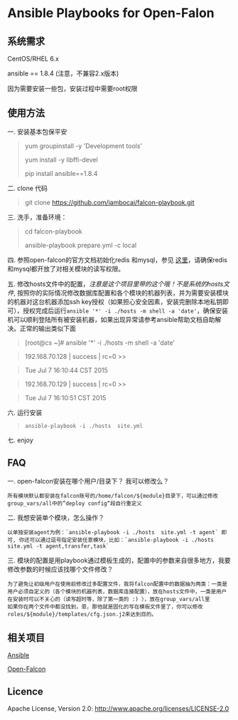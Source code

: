 Ansible Playbooks for Open-Falon
====================================

系统需求
------------------------------------

CentOS/RHEL 6.x

ansible == 1.8.4 (注意，不兼容2.x版本)

因为需要安装一些包，安装过程中需要root权限

使用方法
------------------------------------
一.   安装基本包保平安

>	yum groupinstall -y 'Development tools'
>
>	yum install -y libffi-devel
>
>	pip install ansible==1.8.4

二.   clone 代码

>	git clone https://github.com/iambocai/falcon-playbook.git


三.   洗手，准备环境：

>	cd falcon-playbook
>
>	ansible-playbook prepare.yml -c local

	
四.   参照open-falcon的官方文档初始化redis 和mysql，参见 [这里](http://book.open-falcon.com/zh/install/prepare.html)，请确保redis和mysql都开放了对相关模块的读写权限。

五.   修改hosts文件中的配置，*注意是这个项目里带的这个哦！不是系统的hosts文件*, 按照你的实际情况修改数据库配置和各个模块的机器列表，并为需要安装模块的机器对这台机器添加ssh key授权（如果担心安全因素，安装完删除本地私钥即可），授权完成后运行`ansible '*' -i ./hosts -m shell -a 'date'`，确保安装机可以顺利登陆所有被安装机器，如果出现异常请参考ansible帮助文档自助解决。正常的输出类似下面

>[root@cs ~]#  ansible '*' -i ./hosts -m shell -a 'date'

> 192.168.70.128 | success | rc=0 >>

> Tue Jul  7 16:10:44 CST 2015

> 

> 192.168.70.129 | success | rc=0 >>

> Tue Jul  7 16:10:51 CST 2015

六.   运行安装

>	  ansible-playbook -i ./hosts  site.yml


七.   enjoy


FAQ
------------------------------------
一.  open-falcon安装在哪个用户/目录下？ 我可以修改么？

	所有模块默认都安装在falcon账号的/home/falcon/${module}目录下，可以通过修改group_vars/all中的”deploy config“段自行重定义
	
二.  我想安装单个模块，怎么操作？

	以单独安装agent为例：`ansible-playbook -i ./hosts  site.yml -t agent` 即可, 你还可以通过逗号指定安装任意模块，比如：`ansible-playbook -i ./hosts  site.yml -t agent,transfer,task` 

三. 模块的配置是用playbook通过模板生成的，配置中的参数来自很多地方，我要修改参数的时候应该找哪个文件修改？

	为了避免让初级用户在使用前修改过多配置文件，我将falcon配置中的数据抽为两类：一类是用户必须自定义的（各个模块的机器列表，数据库连接配置），放在hosts文件中，一类是用户在安装时可以不关心的（读写超时等，除了第一类的 :) ），放在group_vars/all里
	如果你在两个文件中都没找到，恩，那他就是固化的写在模板文件里了，你可以修改roles/${module}/templates/cfg.json.j2来达到目的。


相关项目
------------------------------------

[Ansible](http://www,ansible.com)

[Open-Falcon](http://www.open-falcon.com)

Licence
------------------------------------
Apache License, Version 2.0: http://www.apache.org/licenses/LICENSE-2.0
